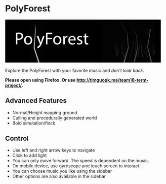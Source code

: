 # PolyForest

![](https://github.com/timguoqk/polyforest/blob/master/banner.png)

Explore the PolyForest with your favorite music and *don't look back*.

**Please open using Firefox. Or use <http://timguoqk.me/team18-term-project/>.**

## Advanced Features

- Normal/Height mapping ground
- Culling and procedurally generated world
- Boid simulation/flock

## Control

- Use left and right arrow keys to navigate
- Click to add light
- You can only move forward. The speed is dependent on the music.
- On mobile device, use gyroscope and touch screen to interact
- You can choose music you like using the sidebar
- Other options are also available in the sidebar
